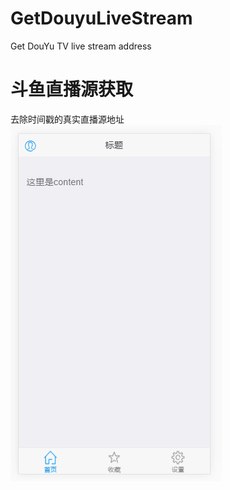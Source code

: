 # GetDouyuLiveStream
Get DouYu TV live stream address
# 斗鱼直播源获取
去除时间戳的真实直播源地址
![Image text](https://raw.githubusercontent.com/hongmaju/light7Local/master/img/productShow/20170518152848.png)
